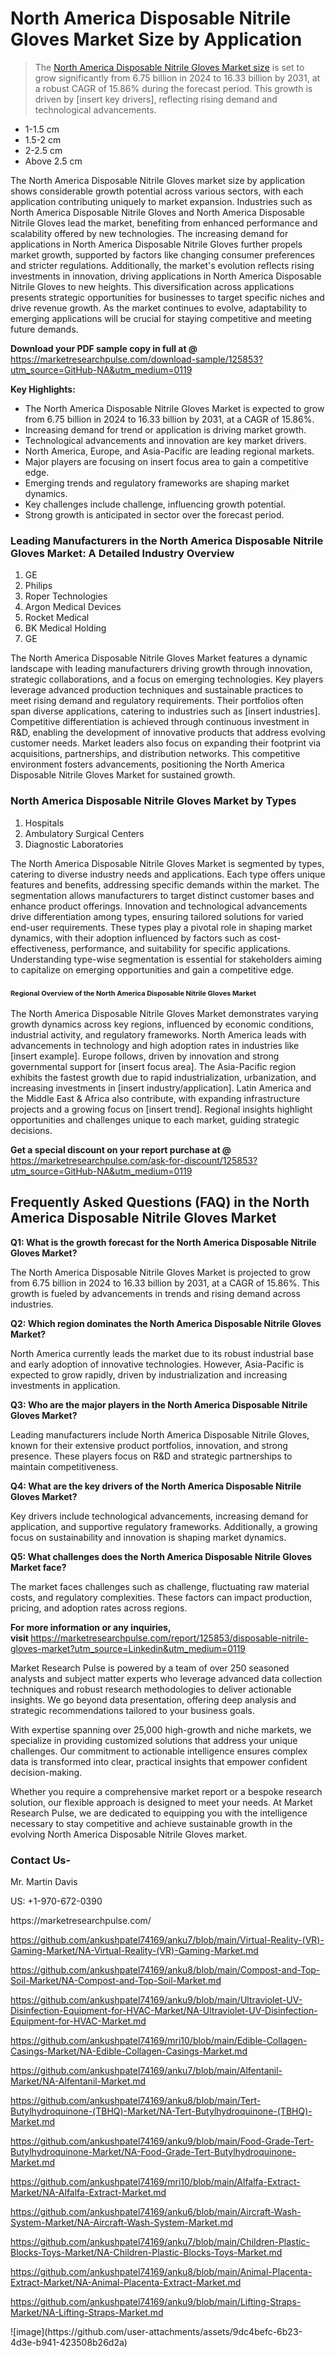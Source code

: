 <h1>North America Disposable Nitrile Gloves Market&nbsp;Size by Application</h1><blockquote><p>The <a href="https://marketresearchpulse.com/download-sample/125853?utm_source=GitHub-NA&amp;utm_medium=0119">North America Disposable Nitrile Gloves Market size</a> is set to grow significantly from 6.75 billion in 2024 to 16.33 billion by 2031, at a robust CAGR of 15.86% during the forecast period. This growth is driven by [insert key drivers], reflecting rising demand and technological advancements.</p></blockquote><ul><li>1-1.5 cm<li> 1.5-2 cm<li> 2-2.5 cm<li> Above 2.5 cm</li></ul><p>The North America Disposable Nitrile Gloves market size by application shows considerable growth potential across various sectors, with each application contributing uniquely to market expansion. Industries such as North America Disposable Nitrile Gloves and North America Disposable Nitrile Gloves lead the market, benefiting from enhanced performance and scalability offered by new technologies. The increasing demand for applications in North America Disposable Nitrile Gloves further propels market growth, supported by factors like changing consumer preferences and stricter regulations. Additionally, the market's evolution reflects rising investments in innovation, driving applications in North America Disposable Nitrile Gloves to new heights. This diversification across applications presents strategic opportunities for businesses to target specific niches and drive revenue growth. As the market continues to evolve, adaptability to emerging applications will be crucial for staying competitive and meeting future demands.</p><p><strong>Download your PDF sample copy in full at @ </strong><a href="https://marketresearchpulse.com/download-sample/125853?utm_source=GitHub-NA&amp;utm_medium=0119">https://marketresearchpulse.com/download-sample/125853?utm_source=GitHub-NA&amp;utm_medium=0119</a></p><p><strong>Key Highlights: </strong></p><ul><li>The North America Disposable Nitrile Gloves Market is expected to grow from 6.75 billion in 2024 to 16.33 billion by 2031, at a CAGR of 15.86%.</li><li>Increasing demand for trend or application is driving market growth.</li><li>Technological advancements and innovation are key market drivers.</li><li>North America, Europe, and Asia-Pacific are leading regional markets.</li><li>Major players are focusing on insert focus area to gain a competitive edge.</li><li>Emerging trends and regulatory frameworks are shaping market dynamics.</li><li>Key challenges include challenge, influencing growth potential.</li><li>Strong growth is anticipated in sector over the forecast period.</li></ul><h3>Leading Manufacturers in the North America Disposable Nitrile Gloves Market: A Detailed Industry Overview</h3><ol><li>GE</li><li>Philips</li><li>Roper Technologies</li><li>Argon Medical Devices</li><li>Rocket Medical</li><li>BK Medical Holding</li><li>GE</li></ol><div class="flex max-w-full flex-col flex-grow"><div class="min-h-8 text-message flex w-full flex-col items-end gap-2 whitespace-normal break-words [.text-message+&amp;]:mt-5" dir="auto" data-message-author-role="assistant" data-message-id="fd8432e4-4910-450d-b182-61b7bfb0a01f" data-message-model-slug="gpt-4o"><div class="flex w-full flex-col gap-1 empty:hidden first:pt-[3px]"><div class="markdown prose w-full break-words dark:prose-invert light"><p>The North America Disposable Nitrile Gloves Market features a dynamic landscape with leading manufacturers driving growth through innovation, strategic collaborations, and a focus on emerging technologies. Key players leverage advanced production techniques and sustainable practices to meet rising demand and regulatory requirements. Their portfolios often span diverse applications, catering to industries such as [insert industries]. Competitive differentiation is achieved through continuous investment in R&amp;D, enabling the development of innovative products that address evolving customer needs. Market leaders also focus on expanding their footprint via acquisitions, partnerships, and distribution networks. This competitive environment fosters advancements, positioning the North America Disposable Nitrile Gloves Market for sustained growth.</p></div></div></div></div><h3>North America Disposable Nitrile Gloves Market by Types</h3><ol><li>Hospitals<li> Ambulatory Surgical Centers<li> Diagnostic Laboratories</li></ol><div class="flex max-w-full flex-col flex-grow"><div class="min-h-8 text-message flex w-full flex-col items-end gap-2 whitespace-normal break-words [.text-message+&amp;]:mt-5" dir="auto" data-message-author-role="assistant" data-message-id="084470be-0bb7-4664-bddf-5156b4f41249" data-message-model-slug="gpt-4o-mini"><div class="flex w-full flex-col gap-1 empty:hidden first:pt-[3px]"><div class="markdown prose w-full break-words dark:prose-invert light"><p>The North America Disposable Nitrile Gloves Market is segmented by types, catering to diverse industry needs and applications. Each type offers unique features and benefits, addressing specific demands within the market. The segmentation allows manufacturers to target distinct customer bases and enhance product offerings. Innovation and technological advancements drive differentiation among types, ensuring tailored solutions for varied end-user requirements. These types play a pivotal role in shaping market dynamics, with their adoption influenced by factors such as cost-effectiveness, performance, and suitability for specific applications. Understanding type-wise segmentation is essential for stakeholders aiming to capitalize on emerging opportunities and gain a competitive edge.</p></div></div></div></div><h3><span style="font-size: 11px;">Regional Overview of the North America Disposable Nitrile Gloves Market</span></h3><div class="flex max-w-full flex-col flex-grow"><div class="min-h-8 text-message flex w-full flex-col items-end gap-2 whitespace-normal break-words [.text-message+&amp;]:mt-5" dir="auto" data-message-author-role="assistant" data-message-id="e9038762-ce64-4e30-91c9-9bd413514231" data-message-model-slug="gpt-4o-mini"><div class="flex w-full flex-col gap-1 empty:hidden first:pt-[3px]"><div class="markdown prose w-full break-words dark:prose-invert light"><p>The North America Disposable Nitrile Gloves Market demonstrates varying growth dynamics across key regions, influenced by economic conditions, industrial activity, and regulatory frameworks. North America leads with advancements in technology and high adoption rates in industries like [insert example]. Europe follows, driven by innovation and strong governmental support for [insert focus area]. The Asia-Pacific region exhibits the fastest growth due to rapid industrialization, urbanization, and increasing investments in [insert industry/application]. Latin America and the Middle East &amp; Africa also contribute, with expanding infrastructure projects and a growing focus on [insert trend]. Regional insights highlight opportunities and challenges unique to each market, guiding strategic decisions.</p></div></div></div></div><p><strong>Get a special discount on your report purchase at @ </strong><a href="https://marketresearchpulse.com/ask-for-discount/125853?utm_source=GitHub-NA&amp;utm_medium=0119">https://marketresearchpulse.com/ask-for-discount/125853?utm_source=GitHub-NA&amp;utm_medium=0119</a></p><h2>Frequently Asked Questions (FAQ) in the North America Disposable Nitrile Gloves Market</h2><p><strong>Q1: What is the growth forecast for the North America Disposable Nitrile Gloves Market?</strong></p><p>The North America Disposable Nitrile Gloves Market is projected to grow from 6.75 billion in 2024 to 16.33 billion by 2031, at a CAGR of 15.86%. This growth is fueled by advancements in trends and rising demand across industries.</p><p><strong>Q2: Which region dominates the North America Disposable Nitrile Gloves Market?</strong></p><p>North America currently leads the market due to its robust industrial base and early adoption of innovative technologies. However, Asia-Pacific is expected to grow rapidly, driven by industrialization and increasing investments in application.</p><p><strong>Q3: Who are the major players in the North America Disposable Nitrile Gloves Market?</strong></p><p>Leading manufacturers include North America Disposable Nitrile Gloves, known for their extensive product portfolios, innovation, and strong presence. These players focus on R&amp;D and strategic partnerships to maintain competitiveness.</p><p><strong>Q4: What are the key drivers of the North America Disposable Nitrile Gloves Market?</strong></p><p>Key drivers include technological advancements, increasing demand for application, and supportive regulatory frameworks. Additionally, a growing focus on sustainability and innovation is shaping market dynamics.</p><p><strong>Q5: What challenges does the North America Disposable Nitrile Gloves Market face?</strong></p><p>The market faces challenges such as challenge, fluctuating raw material costs, and regulatory complexities. These factors can impact production, pricing, and adoption rates across regions.</p><p><strong>For more information or any inquiries, visit&nbsp;</strong><a href="https://marketresearchpulse.com/report/125853/disposable-nitrile-gloves-market?utm_source=Linkedin&utm_medium=0119">https://marketresearchpulse.com/report/125853/disposable-nitrile-gloves-market?utm_source=Linkedin&utm_medium=0119</a></p><p>Market Research Pulse is powered by a team of over 250 seasoned analysts and subject matter experts who leverage advanced data collection techniques and robust research methodologies to deliver actionable insights. We go beyond data presentation, offering deep analysis and strategic recommendations tailored to your business goals.</p><p>With expertise spanning over 25,000 high-growth and niche markets, we specialize in providing customized solutions that address your unique challenges. Our commitment to actionable intelligence ensures complex data is transformed into clear, practical insights that empower confident decision-making.</p><p>Whether you require a comprehensive market report or a bespoke research solution, our flexible approach is designed to meet your needs. At Market Research Pulse, we are dedicated to equipping you with the intelligence necessary to stay competitive and achieve sustainable growth in the evolving North America Disposable Nitrile Gloves market.</p><h3><strong>Contact Us-</strong></h3><p>Mr. Martin Davis</p><p>US: +1-970-672-0390</p><p>https://marketresearchpulse.com/</p><p><a href="https://github.com/ankushpatel74169/anku7/blob/main/Virtual-Reality-(VR)-Gaming-Market/NA-Virtual-Reality-(VR)-Gaming-Market.md">https://github.com/ankushpatel74169/anku7/blob/main/Virtual-Reality-(VR)-Gaming-Market/NA-Virtual-Reality-(VR)-Gaming-Market.md</a></p><p><a href="https://github.com/ankushpatel74169/anku8/blob/main/Compost-and-Top-Soil-Market/NA-Compost-and-Top-Soil-Market.md">https://github.com/ankushpatel74169/anku8/blob/main/Compost-and-Top-Soil-Market/NA-Compost-and-Top-Soil-Market.md</a></p><p><a href="https://github.com/ankushpatel74169/anku9/blob/main/Ultraviolet-UV-Disinfection-Equipment-for-HVAC-Market/NA-Ultraviolet-UV-Disinfection-Equipment-for-HVAC-Market.md">https://github.com/ankushpatel74169/anku9/blob/main/Ultraviolet-UV-Disinfection-Equipment-for-HVAC-Market/NA-Ultraviolet-UV-Disinfection-Equipment-for-HVAC-Market.md</a></p><p><a href="https://github.com/ankushpatel74169/mri10/blob/main/Edible-Collagen-Casings-Market/NA-Edible-Collagen-Casings-Market.md">https://github.com/ankushpatel74169/mri10/blob/main/Edible-Collagen-Casings-Market/NA-Edible-Collagen-Casings-Market.md</a></p><p><a href="https://github.com/ankushpatel74169/anku7/blob/main/Alfentanil-Market/NA-Alfentanil-Market.md">https://github.com/ankushpatel74169/anku7/blob/main/Alfentanil-Market/NA-Alfentanil-Market.md</a></p><p><a href="https://github.com/ankushpatel74169/anku8/blob/main/Tert-Butylhydroquinone-(TBHQ)-Market/NA-Tert-Butylhydroquinone-(TBHQ)-Market.md">https://github.com/ankushpatel74169/anku8/blob/main/Tert-Butylhydroquinone-(TBHQ)-Market/NA-Tert-Butylhydroquinone-(TBHQ)-Market.md</a></p><p><a href="https://github.com/ankushpatel74169/anku9/blob/main/Food-Grade-Tert-Butylhydroquinone-Market/NA-Food-Grade-Tert-Butylhydroquinone-Market.md">https://github.com/ankushpatel74169/anku9/blob/main/Food-Grade-Tert-Butylhydroquinone-Market/NA-Food-Grade-Tert-Butylhydroquinone-Market.md</a></p><p><a href="https://github.com/ankushpatel74169/mri10/blob/main/Alfalfa-Extract-Market/NA-Alfalfa-Extract-Market.md">https://github.com/ankushpatel74169/mri10/blob/main/Alfalfa-Extract-Market/NA-Alfalfa-Extract-Market.md</a></p><p><a href="https://github.com/ankushpatel74169/anku6/blob/main/Aircraft-Wash-System-Market/NA-Aircraft-Wash-System-Market.md">https://github.com/ankushpatel74169/anku6/blob/main/Aircraft-Wash-System-Market/NA-Aircraft-Wash-System-Market.md</a></p><p><a href="https://github.com/ankushpatel74169/anku7/blob/main/Children-Plastic-Blocks-Toys-Market/NA-Children-Plastic-Blocks-Toys-Market.md">https://github.com/ankushpatel74169/anku7/blob/main/Children-Plastic-Blocks-Toys-Market/NA-Children-Plastic-Blocks-Toys-Market.md</a></p><p><a href="https://github.com/ankushpatel74169/anku8/blob/main/Animal-Placenta-Extract-Market/NA-Animal-Placenta-Extract-Market.md">https://github.com/ankushpatel74169/anku8/blob/main/Animal-Placenta-Extract-Market/NA-Animal-Placenta-Extract-Market.md</a></p><p><a href="https://github.com/ankushpatel74169/anku9/blob/main/Lifting-Straps-Market/NA-Lifting-Straps-Market.md">https://github.com/ankushpatel74169/anku9/blob/main/Lifting-Straps-Market/NA-Lifting-Straps-Market.md</a></p>
![image](https://github.com/user-attachments/assets/9dc4befc-6b23-4d3e-b941-423508b26d2a)
